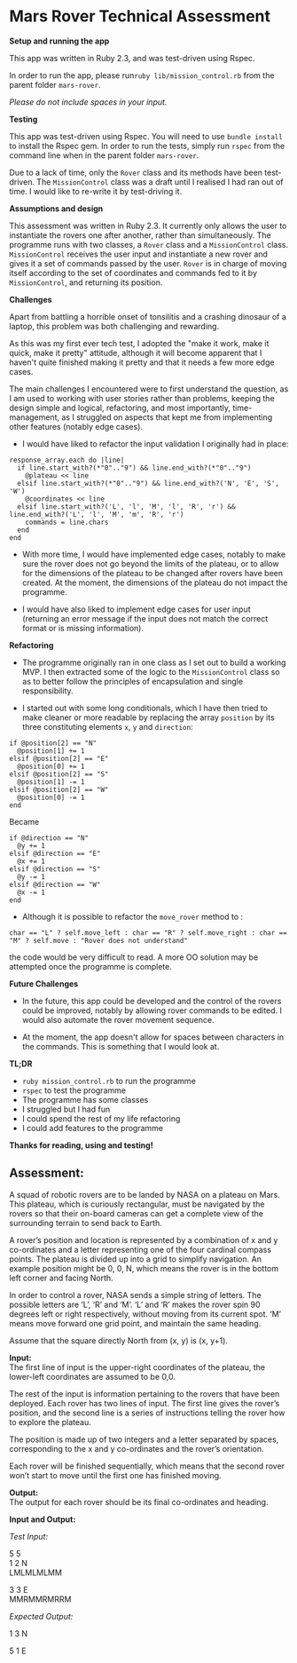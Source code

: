 # Mars Rover Technical Assessment

**Setup and running the app**

This app was written in Ruby 2.3, and was test-driven using Rspec.

In order to run the app, please run`ruby lib/mission_control.rb` from the parent folder `mars-rover`.

*Please do not include spaces in your input.*

**Testing**

This app was test-driven using Rspec. You will need to use `bundle install` to install the Rspec gem. In order to run the tests, simply run `rspec` from the command line when in the parent folder `mars-rover`.

Due to a lack of time, only the `Rover` class and its methods have been test-driven. The `MissionControl` class was a draft until I realised I had ran out of time. I would like to re-write it by test-driving it.

**Assumptions and design**

This assessment was written in Ruby 2.3. It currently only allows the user to instantiate the rovers one after another, rather than simultaneously. The programme runs with two classes, a `Rover` class and a `MissionControl` class. `MissionControl` receives the user input and instantiate a new rover and gives it a set of commands passed by the user. `Rover` is in charge of moving itself according to the set of coordinates and commands fed to it by `MissionControl`, and returning its position.

**Challenges**

Apart from battling a horrible onset of tonsilitis and a crashing dinosaur of a laptop, this problem was both challenging and rewarding.

As this was my first ever tech test, I adopted the "make it work, make it quick, make it pretty" attitude, although it will become apparent that I haven't quite finished making it pretty and that it needs a few more edge cases.

The main challenges I encountered were to first understand the question, as I am used to working with user stories rather than problems, keeping the design simple and logical, refactoring, and most importantly, time-management, as I struggled on aspects that kept me from implementing other features (notably edge cases).

- I would have liked to refactor the input validation I originally had in place:

```
response_array.each do |line|
  if line.start_with?(*"0".."9") && line.end_with?(*"0".."9")
    @plateau << line
  elsif line.start_with?(*"0".."9") && line.end_with?('N', 'E', 'S', 'W')
    @coordinates << line
  elsif line.start_with?('L', 'l', 'M', 'l', 'R', 'r') && line.end_with?('L', 'l', 'M', 'm', 'R', 'r')
    commands = line.chars
  end
end
```

- With more time, I would have implemented edge cases, notably to make sure the rover does not go beyond the limits of the plateau, or to allow for the dimensions of the plateau to be changed after rovers have been created. At the moment, the dimensions of the plateau do not impact the programme.

- I would have also liked to implement edge cases for user input (returning an error message if the input does not match the correct format or is missing information).

**Refactoring**

- The programme originally ran in one class as I set out to build a working MVP. I then extracted some of the logic to the `MissionControl` class so as to better follow the principles of encapsulation and single responsibility.

- I started out with some long conditionals, which I have then tried to make cleaner or more readable by replacing the array `position` by its three constituting elements `x`, `y` and `direction`:

```
if @position[2] == "N"
  @position[1] += 1
elsif @position[2] == "E"
  @position[0] += 1
elsif @position[2] == "S"
  @position[1] -= 1
elsif @position[2] == "W"
  @position[0] -= 1
end
```

Became

```
if @direction == "N"
  @y += 1
elsif @direction == "E"
  @x += 1
elsif @direction == "S"
  @y -= 1
elsif @direction == "W"
  @x -= 1
end
```

- Although it is possible to refactor the `move_rover` method to :

`char == "L" ? self.move_left : char == "R" ? self.move_right : char == "M" ? self.move : "Rover does not understand"`

the code would be very difficult to read. A more OO solution may be attempted once the programme is complete.

**Future Challenges**

- In the future, this app could be developed and the control of the rovers could be improved, notably by allowing rover commands to be edited. I would also automate the rover movement sequence.

- At the moment, the app doesn't allow for spaces between characters in the commands. This is something that I would look at.

**TL;DR**
- `ruby mission_control.rb` to run the programme
- `rspec` to test the programme
- The programme has some classes
- I struggled but I had fun
- I could spend the rest of my life refactoring
- I could add features to the programme

**Thanks for reading, using and testing!**

## Assessment:
A squad of robotic rovers are to be landed by NASA on a plateau on Mars. This plateau, which is curiously rectangular, must be navigated by the rovers so that their on-board cameras can get a complete view of the surrounding terrain to send back to Earth.

A rover’s position and location is represented by a combination of x and y co-ordinates and a letter representing one of the four cardinal compass points. The plateau is divided up into a grid to simplify navigation. An example position might be 0, 0, N, which means the rover is in the bottom left corner and facing North.

In order to control a rover, NASA sends a simple string of letters. The possible letters are ‘L’, ‘R’ and ‘M’. ‘L’ and ‘R’ makes the rover spin 90 degrees left or right respectively, without moving from its current spot. ‘M’ means move forward one grid point, and maintain the same heading.

Assume that the square directly North from (x, y) is (x, y+1).

**Input:**  
The first line of input is the upper-right coordinates of the plateau, the lower-left coordinates are assumed to be 0,0.

The rest of the input is information pertaining to the rovers that have been deployed. Each rover has two lines of input. The first line gives the rover’s position, and the second line is a series of instructions telling the rover how to explore the plateau.

The position is made up of two integers and a letter separated by spaces, corresponding to the x and y co-ordinates and the rover’s orientation.

Each rover will be finished sequentially, which means that the second rover won’t start to move until the first one has finished moving.

**Output:**  
The output for each rover should be its final co-ordinates and heading.

**Input and Output:**

*Test Input:*

5 5  
1 2 N  
LMLMLMLMM

3 3 E  
MMRMMRMRRM

*Expected Output:*

1 3 N

5 1 E
